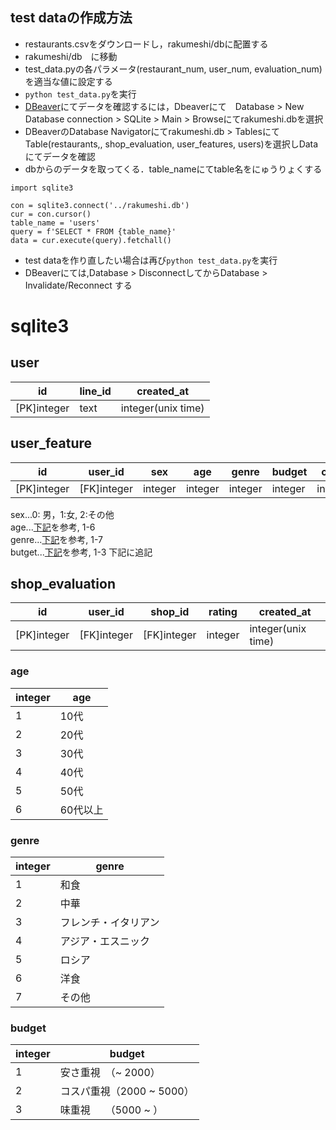 ## test dataの作成方法
- restaurants.csvをダウンロードし，rakumeshi/dbに配置する
- rakumeshi/db　に移動
- test_data.pyの各パラメータ(restaurant_num, user_num, evaluation_num)を適当な値に設定する
- ```python test_data.py```を実行
- [DBeaver](https://dbeaver.io)にてデータを確認するには，Dbeaverにて　Database > New Database connection > SQLite > Main > Browseにてrakumeshi.dbを選択
- DBeaverのDatabase Navigatorにてrakumeshi.db > TablesにてTable(restaurants,, shop_evaluation, user_features, users)を選択しDataにてデータを確認
- dbからのデータを取ってくる．table_nameにてtable名をにゅうりょくする
```
import sqlite3

con = sqlite3.connect('../rakumeshi.db')
cur = con.cursor()
table_name = 'users'
query = f'SELECT * FROM {table_name}'
data = cur.execute(query).fetchall()
```

- test dataを作り直したい場合は再び```python test_data.py```を実行
- DBeaverにては,Database > DisconnectしてからDatabase > Invalidate/Reconnect する


# sqlite3
## user
| id          	| line_id 	| created_at         	|
|-------------	|---------	|--------------------	|
| [PK]integer 	| text    	| integer(unix time) 	|

## user_feature
| id          	| user_id     	| sex     	| age     	| genre   	| budget  	| created_at    	| updated_at    	|
|-------------	|-------------	|---------	|---------	|---------	|---------	|---------------	|---------------	|
| [PK]integer 	| [FK]integer 	| integer 	| integer 	| integer 	| integer 	| integer(unix) 	| integer(unix) 	|

sex...0: 男，1:女, 2:その他  
age...[下記](#age)を参考, 1-6  
genre...[下記](#genre)を参考, 1-7  
butget...[下記](#budget)を参考, 1-3
下記に追記

## shop_evaluation
| id          	| user_id     	| shop_id     	| rating      	| created_at         	|
|-------------	|-------------	|-------------	|------------	|--------------------	|
| [PK]integer 	| [FK]integer 	| [FK]integer 	| integer    	| integer(unix time) 	|

### age
| integer | age      |
| ------- | -------- |
| 1       | 10代     |
| 2       | 20代     |
| 3       | 30代     |
| 4       | 40代     |
| 5       | 50代     |
| 6       | 60代以上 |

### genre
| integer | genre                |
| ------- | -------------------- |
| 1       | 和食                 |
| 2       | 中華                 |
| 3       | フレンチ・イタリアン |
| 4       | アジア・エスニック   |
| 5       | ロシア               |
| 6       | 洋食                 |
| 7       | その他               |

### budget
| integer | budget                    |
| ------- | ------------------------- |
| 1       | 安さ重視　（~ 2000）      |
| 2       | コスパ重視（2000 ~ 5000） |
| 3       | 味重視　　（5000 ~ ）     |